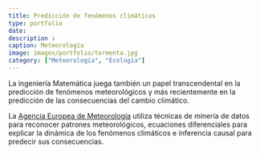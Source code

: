 ```yaml
---
title: Predicción de fenómenos climáticos
type: portfolio
date: 
description : 
caption: Meteorología
image: images/portfolio/tormenta.jpg
category: ["Meteorología", "Ecología"]
---
```


La ingeniería Matemática juega también un papel transcendental en la predicción de fenómenos meteorológicos y más recientemente en la predicción de las consecuencias del cambio climático. 

La [Agencia Europea de Meteorología](https://www.ecmwf.int/en/forecasts) utiliza técnicas de minería de datos para reconocer patrones meteorológicos, ecuaciones diferenciales para explicar la dinámica de los fenómenos climáticos e inferencia causal para predecir sus consecuencias. 